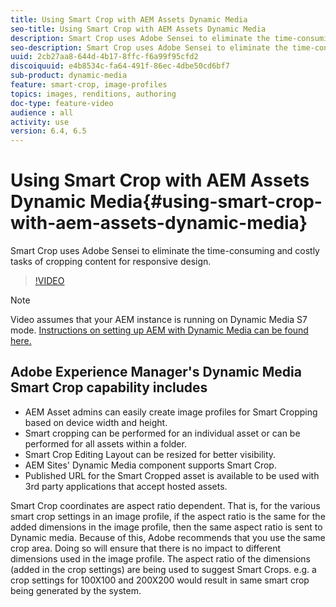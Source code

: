 ```yaml
---
title: Using Smart Crop with AEM Assets Dynamic Media
seo-title: Using Smart Crop with AEM Assets Dynamic Media
description: Smart Crop uses Adobe Sensei to eliminate the time-consuming and costly tasks of cropping content for responsive design.
seo-description: Smart Crop uses Adobe Sensei to eliminate the time-consuming and costly tasks of cropping content for responsive design.
uuid: 2cb27aa8-644d-4b17-8ffc-f6a99f95cfd2
discoiquuid: e4b8534c-fa64-491f-86ec-4dbe50cd6bf7
sub-product: dynamic-media
feature: smart-crop, image-profiles
topics: images, renditions, authoring
doc-type: feature-video
audience : all
activity: use
version: 6.4, 6.5
---
```


# Using Smart Crop with AEM Assets Dynamic Media{#using-smart-crop-with-aem-assets-dynamic-media}

Smart Crop uses Adobe Sensei to eliminate the time-consuming and costly tasks of cropping content for responsive design.

>[!VIDEO](https://video.tv.adobe.com/v/21519/)

>[!NOTE]
>
>Video assumes that your AEM instance is running on Dynamic Media S7 mode. [Instructions on setting up AEM with Dynamic Media can be found here.](https://helpx.adobe.com/experience-manager/6-3/assets/using/config-dynamic-fp-14410.html)

## Adobe Experience Manager's Dynamic Media Smart Crop capability includes

* AEM Asset admins can easily create image profiles for Smart Cropping based on device width and height.
* Smart cropping can be performed for an individual asset or can be performed for all assets within a folder.
* Smart Crop Editing Layout can be resized for better visibility.
* AEM Sites' Dynamic Media component supports Smart Crop.
* Published URL for the Smart Cropped asset is available to be used with 3rd party applications that accept hosted assets.

Smart Crop coordinates are aspect ratio dependent. That is, for the various smart crop settings in an image profile, if the aspect ratio is the same for the added dimensions in the image profile, then the same aspect ratio is sent to Dynamic media. Because of this, Adobe recommends that you use the same crop area. Doing so will ensure that there is no impact to different dimensions used in the image profile. The aspect ratio of the dimensions (added in the crop settings) are being used to suggest Smart Crops. e.g. a crop settings for 100X100 and 200X200 would result in same smart crop being generated by the system.

